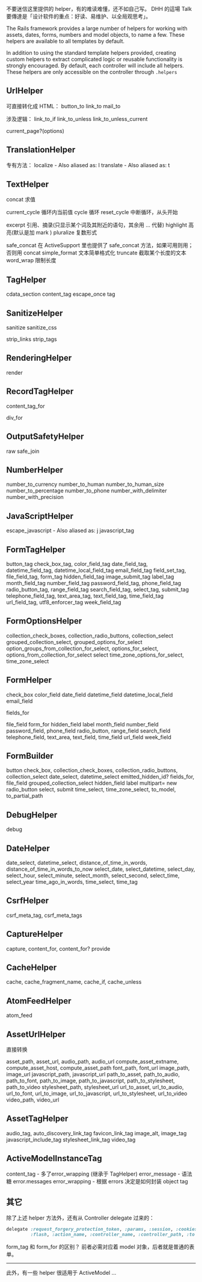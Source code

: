 不要迷信这里提供的 helper，有的难读难懂，还不如自己写。
DHH 的這場 Talk 要傳達是「设计软件的重点：好读、易维护、以全局观思考」。

The Rails framework provides a large number of helpers for working with assets, dates, forms, numbers and model objects, to name a few. These helpers are available to all templates by default.

In addition to using the standard template helpers provided, creating custom helpers to extract complicated logic or reusable functionality is strongly encouraged. By default, each controller will include all helpers. These helpers are only accessible on the controller through `.helpers`

## UrlHelper

可直接转化成 HTML：
button_to
link_to
mail_to

涉及逻辑：
link_to_if
link_to_unless
link_to_unless_current

current_page?(options)

## TranslationHelper

专有方法：
localize - Also aliased as: l
translate - Also aliased as: t

## TextHelper

concat 求值

current_cycle 循环内当前值
cycle 循环
reset_cycle 中断循环，从头开始

excerpt 引用、摘录(只显示某个词及其附近的语句，其余用 ... 代替)
highlight 高亮(默认是加 mark )
pluralize 复数形式

safe_concat 在 ActiveSupport 里也提供了 safe_concat 方法，如果可用则用；否则用 concat
simple_format 文本简单格式化
truncate 截取某个长度的文本
word_wrap 限制长度

## TagHelper
cdata_section
content_tag
escape_once
tag

## SanitizeHelper

sanitize
sanitize_css

strip_links
strip_tags

## RenderingHelper

render

## RecordTagHelper

content_tag_for

div_for

## OutputSafetyHelper

raw
safe_join

## NumberHelper

number_to_currency
number_to_human
number_to_human_size
number_to_percentage
number_to_phone
number_with_delimiter
number_with_precision

## JavaScriptHelper

escape_javascript - Also aliased as: j
javascript_tag

## FormTagHelper

button_tag
check_box_tag, color_field_tag
date_field_tag, datetime_field_tag, datetime_local_field_tag
email_field_tag
field_set_tag, file_field_tag, form_tag
hidden_field_tag
image_submit_tag
label_tag
month_field_tag
number_field_tag
password_field_tag, phone_field_tag
radio_button_tag, range_field_tag
search_field_tag, select_tag, submit_tag
telephone_field_tag, text_area_tag, text_field_tag, time_field_tag
url_field_tag, utf8_enforcer_tag
week_field_tag

## FormOptionsHelper

collection_check_boxes, collection_radio_buttons, collection_select
grouped_collection_select, grouped_options_for_select
option_groups_from_collection_for_select, options_for_select, options_from_collection_for_select
select
time_zone_options_for_select, time_zone_select

## FormHelper

check_box
color_field
date_field
datetime_field
datetime_local_field
email_field

fields_for

file_field
form_for
hidden_field
label
month_field
number_field
password_field, phone_field
radio_button, range_field
search_field
telephone_field, text_area, text_field, time_field
url_field
week_field

## FormBuilder

button
check_box, collection_check_boxes, collection_radio_buttons, collection_select
date_select, datetime_select
emitted_hidden_id?
fields_for, file_field
grouped_collection_select
hidden_field
label
multipart=
new
radio_button
select, submit
time_select, time_zone_select, to_model, to_partial_path

## DebugHelper

debug

## DateHelper

date_select, datetime_select, distance_of_time_in_words, distance_of_time_in_words_to_now
select_date, select_datetime, select_day, select_hour, select_minute, select_month, select_second, select_time, select_year
time_ago_in_words, time_select, time_tag


## CsrfHelper

csrf_meta_tag, csrf_meta_tags

## CaptureHelper

capture, content_for, content_for?
provide

## CacheHelper

cache, cache_fragment_name, cache_if, cache_unless

## AtomFeedHelper

atom_feed

## AssetUrlHelper

直接转换

asset_path, asset_url, audio_path, audio_url
compute_asset_extname, compute_asset_host, compute_asset_path
font_path, font_url
image_path, image_url
javascript_path, javascript_url
path_to_asset, path_to_audio, path_to_font, path_to_image, path_to_javascript, path_to_stylesheet, path_to_video
stylesheet_path, stylesheet_url
url_to_asset, url_to_audio, url_to_font, url_to_image, url_to_javascript, url_to_stylesheet, url_to_video
video_path, video_url

## AssetTagHelper

audio_tag, auto_discovery_link_tag
favicon_link_tag
image_alt, image_tag
javascript_include_tag
stylesheet_link_tag
video_tag

## ActiveModelInstanceTag

content_tag - 多了error_wrapping (继承于 TagHelper)
error_message - 语法糖 error.messages
error_wrapping - 根据 errors 决定是如何封装
object
tag

## 其它

除了上述 helper 方法外，还有从 Controller delegate 过来的：

```ruby
delegate :request_forgery_protection_token, :params, :session, :cookies, :response, :headers,
         :flash, :action_name, :controller_name, :controller_path, :to => :controller
```

form_tag 和 form_for 的区别？
前者必需对应着 model 对象，后者就是普通的表单。

----------

此外，有一些 helper 很适用于 ActiveModel ...
